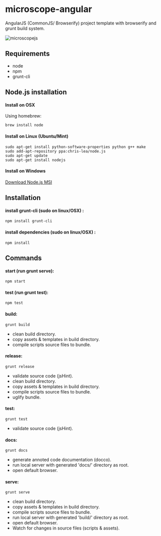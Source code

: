 microscope-angular
==================

AngularJS (CommonJS/ Browserify) project template with browserify and grunt build system.

![microscopejs](http://microscopejs.com/images/mcsp_bg.png)

Requirements
------------

* node
* npm
* grunt-cli

Node.js installation
--------------------

#### Install on OSX

Using homebrew:

	brew install node

#### Install on Linux (Ubuntu/Mint)

	sudo apt-get install python-software-properties python g++ make
	sudo add-apt-repository ppa:chris-lea/node.js
	sudo apt-get update
	sudo apt-get install nodejs

#### Install on Windows

[Download Node.js MSI](http://nodejs.org/download/)

Installation
------------

#### install grunt-cli (sudo on linux/OSX) :

	npm install grunt-cli

#### install dependencies (sudo on linux/OSX) :

	npm install

Commands
--------

#### start (run grunt serve):

	npm start

#### test (run grunt test):

	npm test

#### build:

	grunt build

* clean build directory.
* copy assets & templates in build directory.
* compile scripts source files to bundle.

#### release:

	grunt release
	
* validate source code (jsHint).
* clean build directory.
* copy assets & templates in build directory.
* compile scripts source files to bundle.
* uglify bundle.

#### test:

	grunt test
	
* validate source code (jsHint).

#### docs:

	grunt docs
	
* generate annoted code documentation (docco).
* run local server with generated 'docs/' directory as root.
* open default browser.

#### serve:

	grunt serve
	
* clean build directory.
* copy assets & templates in build directory.
* compile scripts source files to bundle.
* run local server with generated 'build/' directory as root.
* open default browser.
* Watch for changes in source files (scripts & assets).